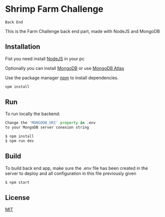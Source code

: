 # Shrimp Farm Challenge
`Back End`


This is the Farm Challenge back end part, made with NodeJS and MongoDB

## Installation
Fist you need install [NodeJS](https://nodejs.org/en/download/) in your pc

Optionally you can install  [MongoDB](https://docs.mongodb.com/manual/installation/) or use  [MongoDB Atlas](https://www.mongodb.com/cloud/atlas/register)

Use the package manager [npm](https://www.npmjs.com/) to install dependencies.

```bash
npm install
```

## Run
To run locally the backend: 
```python
Change the 'MONGODB_URI' property in .env 
to your MongoDB server conexion string

$ npm install
$ npm run dev

```

## Build
To build back end app, make sure the .env file has been created in 
the server to deploy and all configuration in this file previously given
```python
$ npm start

```

## License
[MIT](https://choosealicense.com/licenses/mit/)
